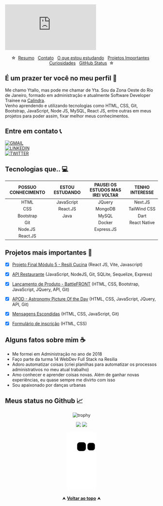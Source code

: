 <div>
 
![banner do perfil](https://www.ignboards.com/proxy.php?image=https%3A%2F%2Fi.imgur.com%2FX2mgz1R.gif&hash=4e9b3104256f78ddd0b6109373460647)
 
</div>
  
<div id="inicio" align="center">
&#9734;&nbsp;&nbsp;<a href="#sobre">Resumo</a>&nbsp;&nbsp;
<a href="#contato">Contato</a>&nbsp;&nbsp;
<a href="#aprendizado">O que estou estudando</a>&nbsp;&nbsp;
<a href="#projetos">Projetos Importantes</a>&nbsp;&nbsp;
<a href="#curiosidades">Curiosidades</a>&nbsp;&nbsp;
<a href="#status">GitHub Status</a>&nbsp;&nbsp;&#9734;
</div>

<h2 id="sobre">É um prazer ter você no meu perfil 👋 </h2>

Me chamo Ytallo, mas pode me chamar de Yta. Sou da Zona Oeste do Rio de Janeiro, formado em administração e atualmente Software Developer Trainee na [Calindra](https://calindra.tech/).<br>
Venho aprendendo e utilizando tecnologias como HTML, CSS, Git, Bootstrap, JavaScript, Node JS, MySQL, React JS, entre outras em meus projetos para poder assim, fixar melhor meus conhecimentos.


<h2 id="contato">Entre em contato 📞</h2>
<div align="">
 
   [![GMAIL](https://img.shields.io/badge/ytallodev@gmail.com-004f93?style=flat-square&logo=Gmail&logoColor=white&link=mailto:ytallodev@gmail.com)](mailto:ytallodev@gmail.com)
 <br>
   [![LINKEDIN](https://img.shields.io/badge/-Ytallo%20Bruno-004f93?style=flat-square&logo=Linkedin&logoColor=white&link=https://www.linkedin.com/in/ytallobruno/)](https://www.linkedin.com/in/ytallobruno/)
 <br>
   [![TWITTER](https://img.shields.io/badge/Follow:%20@ytallodev-004f93?style=flat-square&logo=Twitter&logoColor=white&link=mailto:ytallodev@gmail.com)](https://twitter.com/ytallodev/)

</div>


<h2 id="aprendizado"> Tecnologias que.. 💻 </h2>

POSSUO CONHECIMENTO | ESTOU ESTUDANDO | PAUSEI OS ESTUDOS MAS IREI VOLTAR | TENHO INTERESSE
:------:            | :------:        | :------:                          | :------:
HTML                | JavaScript      | JQuery                            | Next.JS
CSS                 | React.JS        | MongoDB                           | TailWind CSS
Bootstrap           | Java            | MySQL                             | Dart
Git                 |                 | Docker                            | React Native
Node.JS             |                 | Express.JS                        |
React.JS            |                 |                                   |


<h2 id="projetos">  Projetos mais importantes 📌 </h2>

- [x] [Projeto Final Módulo 5 - Resili Cucina](https://github.com/ytallobruno/ProjetoFinalModulo5) (React JS, Vite, Javascript)
- [x] [API Restaurante](https://github.com/ytallobruno/ProjetoFinalModulo4) (JavaScript, NodeJS, Git, SQLite, Sequelize, Express)
- [x] [Lançamento de Produto - BattleFRONT](https://github.com/ytallobruno/ProjetoFinalModulo2) (HTML, CSS, Bootstrap, JavaScript, JQuery, API, Git)
- [x] [APOD - Astronomy Picture Of the Day](https://github.com/ytallobruno/projetoAPOD) (HTML, CSS, JavaScript, JQuery, API, Git)
- [x] [Mensagens Escondidas](https://github.com/ytallobruno/ProjetoMensagemEscondida) (HTML, CSS, JavaScript, Git)
- [x] [Formulário de inscrição](https://github.com/ytallobruno/primeiroformulario) (HTML, CSS)


<h2 id="curiosidades">  Alguns fatos sobre mim ☕ </h2>

- Me formei em Administração no ano de 2018
- Faço parte da turma 14 WebDev Full Stack na Resilia
- Adoro automatizar coisas (criei planilhas para automatizar os processos administrativos no meu atual trabalho)
- Amo conhecer e aprender coisas novas. Além de ganhar novas experiências, eu quase sempre me divirto com isso
- Sou apaixonado por danças urbanas


<h2 id="status"> Meus status no Github 📈 </h2>
 
<div align="center">

  ![trophy](https://github-profile-trophy.vercel.app/?username=ytallobruno&margin-w=5&margin-h=5&no-frame=true) <!--[troféis]-->

  <img height="140em" src="https://github-readme-stats.vercel.app/api?username=ytallobruno&show_icons=true&theme=ok"/> <!--[ytallo github stats]-->
  <img height="140em" src="https://github-readme-stats.vercel.app/api/top-langs/?username=ytallobruno&layout=compact&theme=ok"/> <!--[ytallo github langs]--> 

  ![Snake animation](https://github.com/ytallobruno/ytallobruno/blob/output/github-contribution-grid-snake.svg) <!--[cobrinha]-->
 
</div>

<div align="center">
  &#11165;&nbsp;<a href="#inicio"><strong>Voltar ao topo</strong></a>&nbsp;&#11165;
</div>
